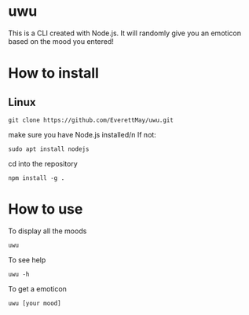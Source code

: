 # uwu
This is a CLI created with Node.js.
It will randomly give you an emoticon based on the mood you entered!

# How to install
## Linux
```
git clone https://github.com/EverettMay/uwu.git
```
make sure you have Node.js installed/n
If not:
```
sudo apt install nodejs
```
cd into the repository
```
npm install -g .
```
# How to use
To display all the moods
```
uwu
```
To see help
```
uwu -h
```
To get a emoticon
```
uwu [your mood]
```

